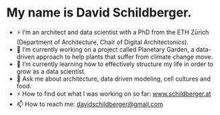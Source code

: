 # My name is David Schildberger.
- ⚡ I’m an architect and data scientist with a PhD from the ETH Zürich (Department of Architecture, Chair of Digital Architectonics).
- 🌱 I’m currently working on a project called Planetary Garden, a data-driven approach to help plants that suffer from climate change move. 
- 🔭 I’m currently learning how to effectively structure my life in order to grow as a data scientist. 
- 💬 Ask me about architecture, data driven modeling, cell cultures and food.
- ⚡ How to find out what I was working on so far: www.schildberger.at
- 📫 How to reach me: davidschildberger@gmail.com
 
 
<!--
**dadavie/dadavie** is a ✨ _special_ ✨ repository because its `README.md` (this file) appears on your GitHub profile.

Here are some ideas to get you started:

- 🔭 I’m currently working on ...
- 🌱 I’m currently learning ...
- 👯 I’m looking to collaborate on ...
- 🤔 I’m looking for help with ...
- 💬 Ask me about ...
- 📫 How to reach me: ...
- 😄 Pronouns: ...
- ⚡ Fun fact: ...
-->
